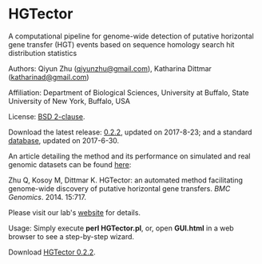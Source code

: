 HGTector
========

A computational pipeline for genome-wide detection of putative horizontal gene transfer (HGT) events based on sequence homology search hit distribution statistics

Authors: Qiyun Zhu (<qiyunzhu@gmail.com>), Katharina Dittmar (<katharinad@gmail.com>)

Affiliation: Department of Biological Sciences, University at Buffalo, State University of New York, Buffalo, USA

License: [BSD 2-clause](http://opensource.org/licenses/BSD-2-Clause).

Download the latest release: [0.2.2](https://github.com/DittmarLab/HGTector/archive/0.2.2.zip), updated on 2017-8-23; and a standard [database](https://u21438014.dl.dropboxusercontent.com/u/21438014/HGTector/stdb_20170630.tar), updated on 2017-6-30.

An article detailing the method and its performance on simulated and real genomic datasets can be found [here](https://bmcgenomics.biomedcentral.com/articles/10.1186/1471-2164-15-717):

Zhu Q, Kosoy M, Dittmar K. HGTector: an automated method facilitating genome-wide discovery of putative horizontal gene transfers. *BMC Genomics*. 2014. 15:717.

Please visit our lab's [website](http://katharina-dittmar.squarespace.com/) for details.

Usage: Simply execute **perl HGTector.pl**, or, open **GUI.html** in a web browser to see a step-by-step wizard.

Download [HGTector 0.2.2](https://github.com/DittmarLab/HGTector/archive/0.2.2.zip).
